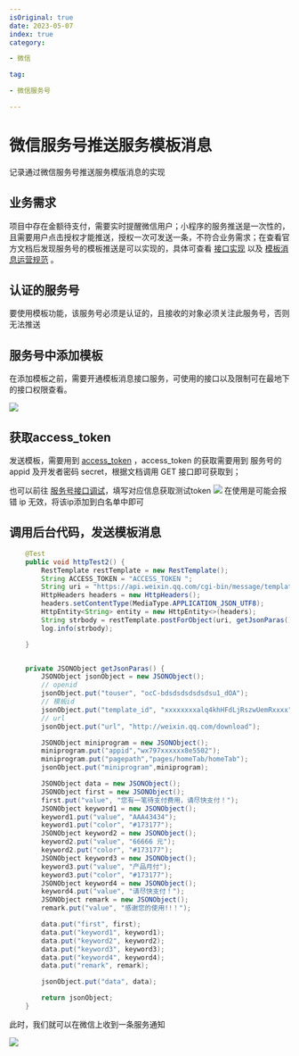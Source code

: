 ```yaml
---
isOriginal: true
date: 2023-05-07
index: true
category:

- 微信

tag:

- 微信服务号

---
```


# 微信服务号推送服务模板消息

记录通过微信服务号推送服务模版消息的实现
<!-- more -->

## 业务需求

项目中存在金额待支付，需要实时提醒微信用户；小程序的服务推送是一次性的，且需要用户点击授权才能推送，授权一次可发送一条，不符合业务需求；在查看官方文档后发现服务号的模板推送是可以实现的，具体可查看 [接口实现](https://developers.weixin.qq.com/doc/offiaccount/Message_Management/Template_Message_Interface.html)
以及 [模板消息运营规范](https://developers.weixin.qq.com/doc/offiaccount/Message_Management/Template_Message_Operation_Specifications.html)
。

## 认证的服务号

要使用模板功能，该服务号必须是认证的，且接收的对象必须关注此服务号，否则无法推送

## 服务号中添加模板

在添加模板之前，需要开通模板消息接口服务，可使用的接口以及限制可在最地下的接口权限查看。

![](https://qiniu.yanggl.cn/image/2302201401_1.png)

## 获取access_token

发送模板，需要用到   [access_token](https://developers.weixin.qq.com/doc/offiaccount/Basic_Information/Get_access_token.html)
，access_token 的获取需要用到 服务号的 appid 及开发者密码 secret，根据文档调用 GET 接口即可获取到；

也可以前往 [服务号接口调试](https://mp.weixin.qq.com/debug?token=2007817736&lang=zh_CN)，填写对应信息获取测试token
![](https://qiniu.yanggl.cn/image/2302201401_2.png)
在使用是可能会报错 ip 无效，将该ip添加到白名单中即可

## 调用后台代码，发送模板消息

```java
    @Test
    public void httpTest2() {
        RestTemplate restTemplate = new RestTemplate();
        String ACCESS_TOKEN = "ACCESS_TOKEN ";
        String uri = "https://api.weixin.qq.com/cgi-bin/message/template/send?access_token=" + ACCESS_TOKEN;
        HttpHeaders headers = new HttpHeaders();
        headers.setContentType(MediaType.APPLICATION_JSON_UTF8);
        HttpEntity<String> entity = new HttpEntity<>(headers);
        String strbody = restTemplate.postForObject(uri, getJsonParas(), String.class);
        log.info(strbody);

    }


    private JSONObject getJsonParas() {
        JSONObject jsonObject = new JSONObject();
        // openid
        jsonObject.put("touser", "ocC-bdsdsdsdsdsdsu1_dOA");  
        // 模板id 
        jsonObject.put("template_id", "xxxxxxxxalq4khHFdLjRszwUemRxxxx");
        // url
        jsonObject.put("url", "http://weixin.qq.com/download");

        JSONObject miniprogram = new JSONObject();
        miniprogram.put("appid","wx797xxxxxx8e5502");
        miniprogram.put("pagepath","pages/homeTab/homeTab");
        jsonObject.put("miniprogram",miniprogram);

        JSONObject data = new JSONObject();
        JSONObject first = new JSONObject();
        first.put("value", "您有一笔待支付费用，请尽快支付！");
        JSONObject keyword1 = new JSONObject();
        keyword1.put("value", "AAA43434");
        keyword1.put("color", "#173177");
        JSONObject keyword2 = new JSONObject();
        keyword2.put("value", "66666 元");
        keyword2.put("color", "#173177");
        JSONObject keyword3 = new JSONObject();
        keyword3.put("value", "产品月付");
        keyword3.put("color", "#173177");
        JSONObject keyword4 = new JSONObject();
        keyword4.put("value", "请尽快支付！");
        JSONObject remark = new JSONObject();
        remark.put("value", "感谢您的使用!!！");

        data.put("first", first);
        data.put("keyword1", keyword1);
        data.put("keyword2", keyword2);
        data.put("keyword3", keyword3);
        data.put("keyword4", keyword4);
        data.put("remark", remark);

        jsonObject.put("data", data);

        return jsonObject;
    }
```

此时，我们就可以在微信上收到一条服务通知

![](https://qiniu.yanggl.cn/image/2302201401_3.png)
